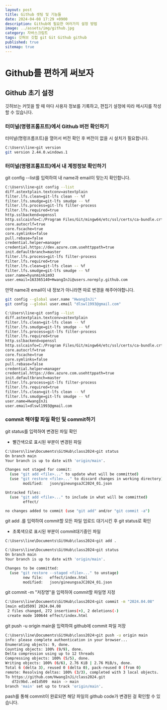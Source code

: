 ```yaml
---
layout: post
title: Github 셋팅 및 기능들
date: 2024-04-08 17:29 +0900
description: Github에 필요한 여러가지 설정 방법
image: ../assets/img/github.jpg
category: 자바스크립트
tags: 깃허브 깃헙 git Git Github github
published: true
sitemap: true
---
```


# Github를 편하게 써보자

## Github 초기 설정
깃허브는 커밋을 할 때 마다 사용자 정보를 기록하고, 편집기 설정에 따라 메시지를 작성할 수 있습니다.

### 터미널(명령프롬프트)에서 Github 버전 확인하기
터미널(명령프롬프트)을 열어서 버전 확인 후 버전이 없을 시 설치가 필요합니다.
````bash
C:\Users\line>git version
git version 2.44.0.windows.1
````

### 터미널(명령프롬프트)에서 내 계정정보 확인하기
git config --list를 입력하여 내 name과 email이 맞는지 확인합니다.
````bash
C:\Users\line>git config --list
diff.astextplain.textconv=astextplain
filter.lfs.clean=git-lfs clean -- %f
filter.lfs.smudge=git-lfs smudge -- %f
filter.lfs.process=git-lfs filter-process
filter.lfs.required=true
http.sslbackend=openssl
http.sslcainfo=C:/Program Files/Git/mingw64/etc/ssl/certs/ca-bundle.crt
core.autocrlf=true
core.fscache=true
core.symlinks=false
pull.rebase=false
credential.helper=manager
credential.https://dev.azure.com.usehttppath=true
init.defaultbranch=master
filter.lfs.process=git-lfs filter-process
filter.lfs.required=true
filter.lfs.clean=git-lfs clean -- %f
filter.lfs.smudge=git-lfs smudge -- %f
user.name=hyunminkim93
user.email=163365140+HwangInJi@users.noreply.github.com
````

만약 name과 email이 내 정보가 아니라면 따로 변경을 해주어야합니다.
````bash
git config --global user.name "HwangInJi"
git config --global user.email "dlswl1993@gmail.com"

C:\Users\line>git config --list
diff.astextplain.textconv=astextplain
filter.lfs.clean=git-lfs clean -- %f
filter.lfs.smudge=git-lfs smudge -- %f
filter.lfs.process=git-lfs filter-process
filter.lfs.required=true
http.sslbackend=openssl
http.sslcainfo=C:/Program Files/Git/mingw64/etc/ssl/certs/ca-bundle.crt
core.autocrlf=true
core.fscache=true
core.symlinks=false
pull.rebase=false
credential.helper=manager
credential.https://dev.azure.com.usehttppath=true
init.defaultbranch=master
filter.lfs.process=git-lfs filter-process
filter.lfs.required=true
filter.lfs.clean=git-lfs clean -- %f
filter.lfs.smudge=git-lfs smudge -- %f
user.name=HwangInJi
user.email=dlswl1993@gmail.com
````

### commit 해야할 파일 확인 및 commit하기 
git status를 입력하여 변경된 파일 확인
- 빨간색으로 표시된 부분이 변경된 파일
````bash
C:\Users\line\Documents\GitHub\class2024>git status
On branch main
Your branch is up to date with 'origin/main'.

Changes not staged for commit:
  (use "git add <file>..." to update what will be committed)
  (use "git restore <file>..." to discard changes in working directory)
        modified:   json/gineungsaJC2024_01.json

Untracked files:
  (use "git add <file>..." to include in what will be committed)
        effect/

no changes added to commit (use "git add" and/or "git commit -a")
````

git add .를 입력하여 commit할 모든 파일 업로드 대기시킨 후 git status로 확인
- 초록색으로 표시된 부분이 commit대기중인 파일
````bash
C:\Users\line\Documents\GitHub\class2024>git add .

C:\Users\line\Documents\GitHub\class2024>git status
On branch main
Your branch is up to date with 'origin/main'.

Changes to be committed:
  (use "git restore --staged <file>..." to unstage)
        new file:   effect/index.html
        modified:   json/gineungsaJC2024_01.json
````

git commit -m "저장명"을 입력하여 commit할 파일명 지정
````bash
C:\Users\line\Documents\GitHub\class2024>git commit -m "2024.04.08"
[main ed1d509] 2024.04.08
 2 files changed, 272 insertions(+), 2 deletions(-)
 create mode 100644 effect/index.html
````

git push -u origin main을 입력하여 github에 commit 파일 저장
````bash
C:\Users\line\Documents\GitHub\class2024>git push -u origin main
info: please complete authentication in your browser...
Enumerating objects: 9, done.
Counting objects: 100% (9/9), done.
Delta compression using up to 12 threads
Compressing objects: 100% (5/5), done.
Writing objects: 100% (6/6), 2.76 KiB | 2.76 MiB/s, done.
Total 6 (delta 3), reused 0 (delta 0), pack-reused 0 (from 0)
remote: Resolving deltas: 100% (3/3), completed with 3 local objects.
To https://github.com/HwangInJi/class2024.git
   d72c9bd..ed1d509  main -> main
branch 'main' set up to track 'origin/main'.
````

pash를 통해 commit이 완료되면 해당 파일의 github code가 변경된 걸 확인할 수 있습니다.
